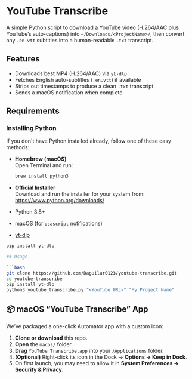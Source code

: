 # YouTube Transcribe

A simple Python script to download a YouTube video (H.264/AAC plus YouTube’s auto-captions)
into `~/Downloads/<ProjectName>/`, then convert any `.en.vtt` subtitles into a human-readable
`.txt` transcript.

## Features

- Downloads best MP4 (H.264/AAC) via `yt-dlp`  
- Fetches English auto-subtitles (`.en.vtt`) if available  
- Strips out timestamps to produce a clean `.txt` transcript  
- Sends a macOS notification when complete

## Requirements

### Installing Python

If you don't have Python installed already, follow one of these easy methods:

- **Homebrew (macOS)**  
  Open Terminal and run:
  ```bash
  brew install python3
  ```
- **Official Installer**  
  Download and run the installer for your system from:
  https://www.python.org/downloads/

- Python 3.8+  
- macOS (for `osascript` notifications)  
- [yt-dlp](https://github.com/yt-dlp/yt-dlp)  

```bash
pip install yt-dlp

## Usage

```bash
git clone https://github.com/Daguilar0123/youtube-transcribe.git
cd youtube-transcribe
pip install yt-dlp
python3 youtube_transcribe.py "<YouTube URL>" "My Project Name"
```

## 📦 macOS “YouTube Transcribe” App

We’ve packaged a one-click Automator app with a custom icon:

1. **Clone or download** this repo.
2. **Open** the `macos/` folder.
3. **Drag** `YouTube Transcribe.app` into your `/Applications` folder.
4. **(Optional)** Right-click its icon in the Dock → **Options → Keep in Dock**.
5. On first launch, you may need to allow it in **System Preferences → Security & Privacy**. 